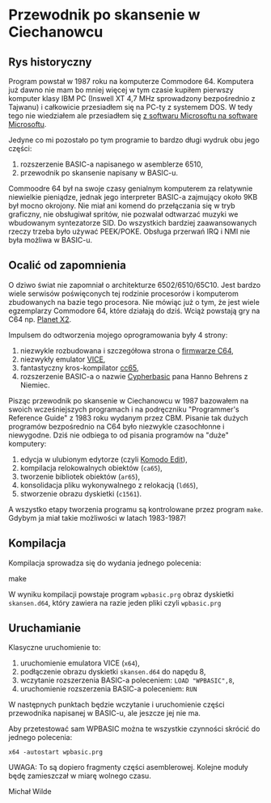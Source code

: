 # Przewodnik po skansenie w Ciechanowcu

## Rys historyczny

Program powstał w 1987 roku na komputerze Commodore 64. Komputera już dawno nie mam bo mniej więcej
w tym czasie kupiłem pierwszy komputer klasy IBM PC (Inswell XT 4,7 MHz sprowadzony bezpośrednio z Tajwanu)
i całkowicie przesiadłem się na PC-ty z systemem DOS. W tedy tego nie wiedziałem ale przesiadłem się [z 
softwaru Microsoftu na software Microsoftu](https://www.c64-wiki.com/wiki/Microsoft).

Jedyne co mi pozostało po tym programie to bardzo długi wydruk obu jego części:

1. rozszerzenie BASIC-a napisanego w asemblerze 6510,
2. przewodnik po skansenie napisany w BASIC-u.

Commoodre 64 był na swoje czasy genialnym komputerem za relatywnie niewielkie pieniądze,
jednak jego interpreter BASIC-a zajmujący około 9KB był mocno okrojony. Nie miał ani komend
do przełączania się w tryb graficzny, nie obsługiwał spritów, nie pozwalał odtwarzać muzyki we wbudowanym
syntezatorze SID. Do wszystkich bardziej zaawansowanych rzeczy trzeba było używać PEEK/POKE. Obsługa
przerwań IRQ i NMI nie była możliwa w BASIC-u.

## Ocalić od zapomnienia

O dziwo świat nie zapomniał o architekturze 6502/6510/65C10. Jest bardzo wiele serwisów poświęconych tej rodzinie 
procesorów i komputerom zbudowanych na bazie tego procesora. Nie mówiąc już o tym, że jest wiele egzemplarzy Commodore 
64, które działają do dziś. Wciąż powstają gry na C64 np. [Planet X2](https://www.youtube.com/watch?v=NB_VBl7ut9Y).

Impulsem do odtworzenia mojego oprogramowania były 4 strony:

1. niezwykle rozbudowana i szczegółowa strona o [firmwarze C64](http://unusedino.de/ec64/technical/aay/c64/),
2. niezwykły emulator [VICE](http://vice-emu.sourceforge.net/),
3. fantastyczny kros-kompilator [cc65](https://www.cc65.org/),
4. rozszerzenie BASIC-a o nazwie [Cypherbasic](https://github.com/silizium/cypherbasic) pana Hanno Behrens z Niemiec.

Pisząc przewodnik po skansenie w Ciechanowcu w 1987 bazowałem na swoich wcześniejszych programach i na podręczniku
"Programmer's Reference Guide" z 1983 roku wydanym przez CBM. Pisanie tak dużych programów bezpośrednio na C64 było 
niezwykle czasochłonne i niewygodne. Dziś nie odbiega to od pisania programów na "duże" komputery:

1. edycja w ulubionym edytorze (czyli [Komodo Edit](https://www.activestate.com/komodo-edit)),
2. kompilacja relokowalnych obiektów (`ca65`),
3. tworzenie bibliotek obiektów (`ar65`),
4. konsolidacja pliku wykonywalnego z relokacją (`ld65`),
5. stworzenie obrazu dyskietki (`c1561`).

A wszystko etapy tworzenia programu są kontrolowane przez program `make`. Gdybym ja miał takie możliwości 
w latach 1983-1987!

## Kompilacja

Kompilacja sprowadza się do wydania jednego polecenia:

make

W wyniku kompilacji powstaje program `wpbasic.prg` obraz dyskietki `skansen.d64`, który zawiera na razie
jeden pliki czyli `wpbasic.prg`

## Uruchamianie

Klasyczne uruchomienie to:

1. uruchomienie emulatora VICE (`x64`),
2. podłączenie obrazu dyskietki `skansen.d64` do napędu 8,
3. wczytanie rozszerzenia BASIC-a poleceniem: `LOAD "WPBASIC",8`,
4. uruchomienie rozszerzenia BASIC-a poleceniem: `RUN`

W następnych punktach będzie wczytanie i uruchomienie części przewodnika napisanej w BASIC-u,
ale jeszcze jej nie ma.

Aby przetestować sam WPBASIC można te wszystkie czynności skrócić do jednego polecenia:

    x64 -autostart wpbasic.prg

UWAGA: To są dopiero fragmenty części asemblerowej. Kolejne moduły będę zamieszczał w miarę wolnego czasu.

Michał Wilde

